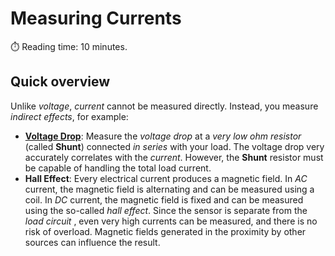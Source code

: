 # Measuring Currents
:stopwatch: Reading time: 10 minutes.

## Quick overview
Unlike *voltage*, *current* cannot be measured directly. Instead, you measure *indirect effects*, for example:

* [**Voltage Drop**](Shunt): Measure the *voltage drop* at a *very low ohm resistor* (called **Shunt**) connected *in series* with your load. The voltage drop very accurately correlates with the *current*. However, the **Shunt** resistor must be capable of handling the total load current.
* **Hall Effect**: Every electrical current produces a magnetic field. In *AC* current, the magnetic field is alternating and can be measured using a coil. In *DC* current, the magnetic field is fixed and can be measured using the so-called *hall effect*. Since the sensor is separate from the *load circuit* , even very high currents can be measured, and there is no risk of overload. Magnetic fields generated in the proximity by other sources can influence the result.

